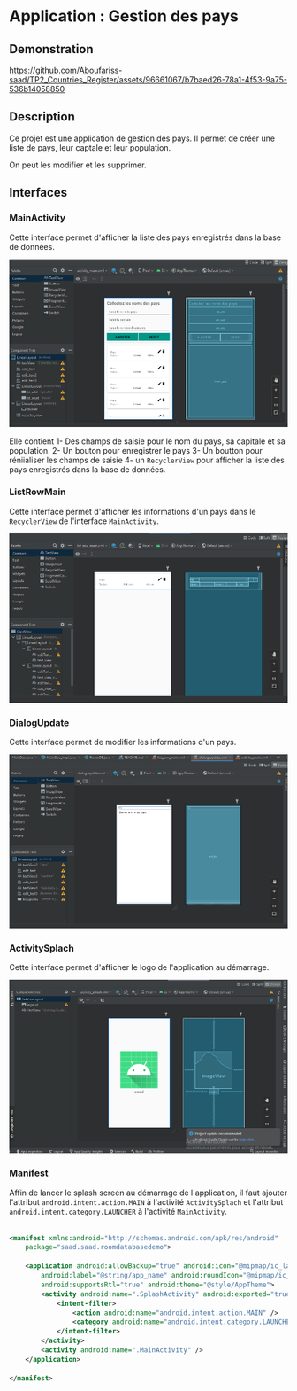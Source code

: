 # Application : Gestion des pays

## Demonstration
https://github.com/Aboufariss-saad/TP2_Countries_Register/assets/96661067/b7baed26-78a1-4f53-9a75-536b14058850


## Description
Ce projet est une application de gestion des pays. 
Il permet de créer une liste de pays, leur captale et leur population.

On peut les modifier et les supprimer.

## Interfaces

### MainActivity
Cette interface permet d'afficher la liste des pays enregistrés dans la base de données.

![img.png](img.png)

Elle contient 
1- Des champs de saisie pour le nom du pays, sa capitale et sa population.
2- Un bouton pour enregistrer le pays
3- Un boutton pour réniialiser les champs de saisie
4- un `RecyclerView` pour afficher la liste des pays enregistrés dans la base de données.

### ListRowMain
Cette interface permet d'afficher les informations d'un pays dans le `RecyclerView` de l'interface `MainActivity`.

![img_1.png](img_1.png)

### DialogUpdate
Cette interface permet de modifier les informations d'un pays.

![img_2.png](img_2.png)


### ActivitySplach
Cette interface permet d'afficher le logo de l'application au démarrage.

![img_3.png](img_3.png)


### Manifest
Affin de lancer le splash screen au démarrage de l'application, il faut ajouter l'attribut `android.intent.action.MAIN` à l'activité `ActivitySplach` et l'attribut `android.intent.category.LAUNCHER` à l'activité `MainActivity`.

```xml

<manifest xmlns:android="http://schemas.android.com/apk/res/android"
    package="saad.saad.roomdatabasedemo">

    <application android:allowBackup="true" android:icon="@mipmap/ic_launcher"
        android:label="@string/app_name" android:roundIcon="@mipmap/ic_launcher_round"
        android:supportsRtl="true" android:theme="@style/AppTheme">
        <activity android:name=".SplashActivity" android:exported="true">
            <intent-filter>
                <action android:name="android.intent.action.MAIN" />
                <category android:name="android.intent.category.LAUNCHER" />
            </intent-filter>
        </activity>
        <activity android:name=".MainActivity" />
    </application>

</manifest>
```

